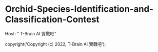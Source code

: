 # Orchid-Species-Identification-and-Classification-Contest
Host:  " T-Brain AI 實戰吧"

copyright('Copyright (c) 2022, T-Brain AI 實戰吧');
